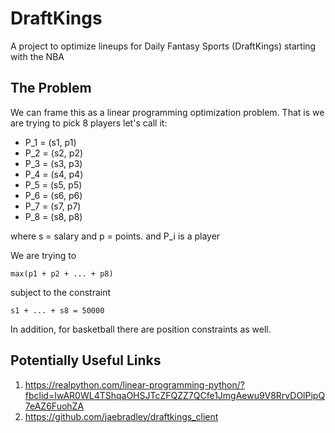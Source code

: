 # DraftKings

A project to optimize lineups for Daily Fantasy Sports (DraftKings) starting with the NBA

## The Problem
We can frame this as a linear programming optimization problem. That is we are trying to pick 8 players let's call it:

- P_1 = (s1, p1)
- P_2 = (s2, p2)
- P_3 = (s3, p3)
- P_4 = (s4, p4)
- P_5 = (s5, p5)
- P_6 = (s6, p6)
- P_7 = (s7, p7)
- P_8 = (s8, p8)

where s = salary and p = points. and P_i is a player

We are trying to 

```
max(p1 + p2 + ... + p8)
```

subject to the constraint

```
s1 + ... + s8 = 50000
```

In addition, for basketball there are position constraints as well.

## Potentially Useful Links
1. https://realpython.com/linear-programming-python/?fbclid=IwAR0WL4TShqaOHSJTcZFQZZ7QCfe1JmgAewu9V8RrvDOlPipQ7eAZ6FuohZA
2. https://github.com/jaebradley/draftkings_client

